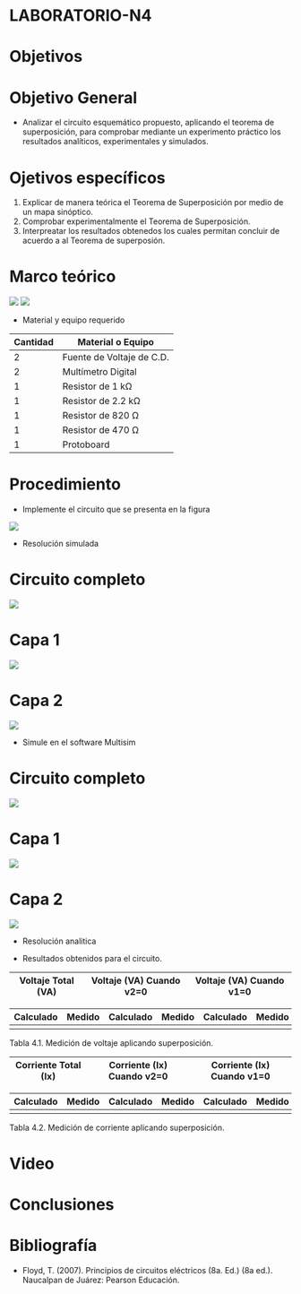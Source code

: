 # LABORATORIO-N4
# Objetivos

# Objetivo General
- Analizar el circuito esquemático propuesto, aplicando el teorema de superposición, para comprobar mediante un experimento práctico los resultados analíticos, experimentales y simulados.

# Ojetivos específicos

1. Explicar de manera teórica el Teorema de Superposición por medio de un mapa sinóptico.
2. Comprobar experimentalmente el Teorema de Superposición.
3. Interpreatar los resultados obtenedos los cuales permitan concluir de acuerdo a al Teorema de superposión.
# Marco teórico
![](https://github.com/BENLLAMIN69/LABORATORIO-N4/blob/main/ima/png%20(21).png)
![](https://github.com/BENLLAMIN69/LABORATORIO-N4/blob/main/ima/png%20(22).png)
- Material y equipo requerido

|Cantidad| Material o Equipo|
|--------|------------------|
|2| Fuente de Voltaje de C.D.|
|2| Multímetro Digital|
|1| Resistor de 1 kΩ|
|1| Resistor de 2.2 kΩ|
|1| Resistor de 820 Ω|
|1| Resistor de 470 Ω|
|1| Protoboard|

# Procedimiento
- Implemente el circuito que se presenta en la figura

![](https://github.com/BENLLAMIN69/LABORATORIO-N4/blob/main/ima/Captura%20de%20pantalla%202021-12-21%20173530.png)

- Resolución simulada

# Circuito completo

![](https://github.com/BENLLAMIN69/LABORATORIO-N4/blob/main/ima/WhatsApp%20Image%202021-12-21%20at%204.37.01%20PM.jpeg)

# Capa 1

![](https://github.com/BENLLAMIN69/LABORATORIO-N4/blob/main/ima/WhatsApp%20Image%202021-12-21%20at%204.37.44%20PM.jpeg)

# Capa 2

![](https://github.com/BENLLAMIN69/LABORATORIO-N4/blob/main/ima/WhatsApp%20Image%202021-12-21%20at%204.37.22%20PM.jpeg)

- Simule en el software Multisim

# Circuito completo

![](https://github.com/BENLLAMIN69/LABORATORIO-N4/blob/main/ima/Captura%20de%20pantalla%202021-12-21%20194325.png)

# Capa 1

![](https://github.com/BENLLAMIN69/LABORATORIO-N4/blob/main/ima/Captura%20de%20pantalla%202021-12-21%20194417.png)

# Capa 2

![](https://github.com/BENLLAMIN69/LABORATORIO-N4/blob/main/ima/Captura%20de%20pantalla%202021-12-21%20194531.png)

- Resolución analitica

- Resultados obtenidos para el circuito.

|Voltaje Total (VA)|Voltaje (VA) Cuando v2=0|Voltaje (VA) Cuando v1=0|
|------------------|------------------------|------------------------|

|Calculado|Medido|Calculado|Medido|Calculado|Medido|
|---------|------|---------|------|---------|------|
|||||||

Tabla 4.1. Medición de voltaje aplicando superposición.

|Corriente Total (Ix)|Corriente (Ix) Cuando v2=0|Corriente (Ix) Cuando v1=0|
|------------------|------------------------|------------------------|

|Calculado|Medido|Calculado|Medido|Calculado|Medido|
|---------|------|---------|------|---------|------|
|||||||

Tabla 4.2. Medición de corriente aplicando superposición.
# Video

# Conclusiones 

# Bibliografía

- Floyd, T. (2007). Principios de circuitos eléctricos (8a. Ed.) (8a ed.). Naucalpan de Juárez: Pearson Educación.
